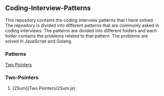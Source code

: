 ## Coding-Interview-Patterns

This repository contains the coding interview patterns that I have solved. The repository is divided into different patterns that are commonly asked in coding interviews. The patterns are divided into different folders and each folder contains the problems related to that pattern. The problems are solved in JavaScript and Golang.

### Patterns
[Two Pointers](#Two-Pointers)

### Two-Pointers
1. [2Sum](Two Pointers/2Sum.js)
